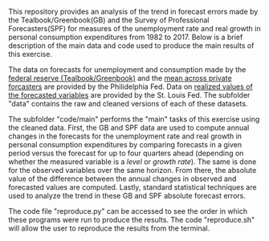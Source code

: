 This repository provides an analysis of the trend in forecast errors made by the Tealbook/Greenbook(GB) and the Survey of Professional Forecasters(SPF) for measures of the unemployment rate and real growth in personal consumption expenditures from 1982 to 2017. Below is a brief description of the main data and code used to produce the main results of this exercise.

The data on forecasts for unemployment and consumption made by the [federal reserve (Tealbook/Greenbook)](https://www.philadelphiafed.org/surveys-and-data/real-time-data-research/philadelphia-data-set) and the [mean across private forcasters](https://www.philadelphiafed.org/surveys-and-data/real-time-data-research/mean-forecasts) are provided by the Philidelphia Fed. Data on [realized values of the forecasted variables](https://fred.stlouisfed.org/) are provided by the St. Louis Fed. The subfolder "data" contains the raw and cleaned versions of each of these datasets.

The subfolder "code/main" performs the "main" tasks of this exercise using the cleaned data. First, the GB and SPF data are used to compute annual changes in the forecasts for the unemployment rate and real growth in personal consumption expenditures by comparing forecasts in a given period versus the forecast for up to four quarters ahead (depending on whether the measured variable is a *level* or *growth rate*). The same is done for the observed variables over the same horizon. From there, the absolute value of the difference between the annual changes in observed and forecasted values are computed. Lastly, standard statistical techniques are used to analyze the trend in these GB and SPF absolute forecast errors. 

The code file "reproduce.py" can be accessed to see the order in which these programs were run to produce the results. The code "reproduce.sh" will allow the user to reproduce the results from the terminal.
